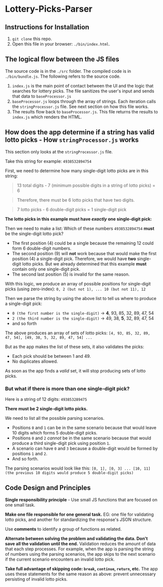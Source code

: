 # Lottery-Picks-Parser

## Instructions for Installation
1. `git clone` this repo.
2. Open this file in your browser: `./bin/index.html`.

## The logical flow between the JS files

The source code is in the `./src` folder. The compiled code is in `./bin/bundle.js`. The following refers to the source code.

1. `index.js` is the main point of contact between the UI and the logic that searches for lottery picks. The file sanitizes the user's input and sends that data to `baseProcessor.js`
2. `baseProcessor.js` loops through the array of strings. Each iteration calls the `stringProcessor.js` file. See next section on how this file works.
3. The results flow back to `baseProcessor.js`. This file returns the results to `index.js` which renders the HTML.

## How does the app determine if a string has valid lotto picks - How `stringProcessor.js` works

This section only looks at the `stringProcessor.js` file.

Take this string for example:
`4938532894754`

First, we need to determine how many single-digit lotto picks are in this string:

> 13 total digits - 7 (minimum possible digits in a string of lotto picks) = 6

> Therefore, there must be 6 lotto picks that have two digits.

> 7 lotto picks - 6 double-digit picks = 1 single-digit pick

**The lotto picks in this example must have *exactly* one single-digit pick:**

Then we need to make a list: Which of these numbers `4938532894754` **must** be the single-digit lotto pick?

* The first position (4) could be a single because the remaining 12 could form 6 double-digit numbers.
* The second position (9) will **not** work because that would make the first position (4) a single-digit pick. Therefore, we would have **two** single-digit lotto picks. But we already determined that this example **must** contain only one single-digit pick.
* The second last position (5) is invalid for the same reason.

With this logic, we produce an array of possible positions for single-digit picks (using zero-index): `0, 2 (but not 1), ... 10 (but not 11), 12`

Then we parse the string by using the above list to tell us where to produce a single-digit pick:

* `0 (the first number is the single-digit)` -> **4**, 93, 85, 32, 89, 47, 54
* `2 (the third number is the single-digit)` -> 49, 38, **5**, 32, 89, 47, 54
* and so forth

The above produces an array of sets of lotto picks:
`[4, 93, 85, 32, 89, 47, 54], [49, 38, 5, 32, 89, 47, 54] ...`

But as the app makes the list of these sets, it also validates the picks:

* Each pick should be between 1 and 49.
* No duplicates allowed.

As soon as the app finds a _valid_ set, it will stop producing sets of lotto picks.

### But what if there is more than one single-digit pick?

Here is a string of 12 digits: `493853289475`

**There must be 2 single-digit lotto picks.**

We need to list all the possible parsing scenarios.

* Positions `0` and `1` can be in the same scenario because that would leave 10 digits which forms 5 double-digit picks.
* Positions `0` and `2` _cannot_ be in the same scenario because that would produce a third single-digit pick using position `1`.
* A scenario can have `0` and `3` because a double-digit would be formed by positions `1` and `2`.
* And so forth.

The parsing scenarios would look like this:
`[0, 1], [0, 3] ... [10, 11] (the previous 10 digits would produce 5 double-digit picks)`

## Code Design and Principles

**Single responsibility principle** - Use small JS functions that are focused on one small task.

**Make one file responsible for one general task.** EG: one file for validating lotto picks, and another for standardizing the response's JSON structure.

Use **comments** to identify a group of functions as related.

**Alternate between solving the problem and validating the data. Don't save all the validation until the end.** Validation reduces the amount of data that each step processes. For example, when the app is parsing the string of numbers using the parsing scenarios, the app skips to the next scenario if the current scenario encounters an invalid lotto pick.

**Take full advantage of skipping code: `break`, `continue`, `return`, etc.** The app uses these statements for the same reason as above: prevent unnecessary persisting of invalid lotto picks.